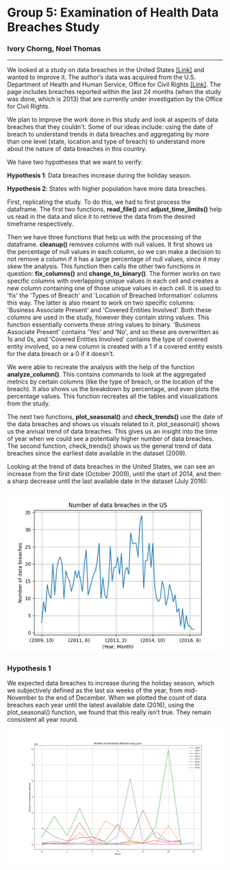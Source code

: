 # Group 5: Examination of Health Data Breaches Study

### Ivory Chorng, Noel Thomas

---

We looked at a study on data breaches in the United States [[Link]](https://www.ncbi.nlm.nih.gov/pmc/articles/PMC4272442/) and 
wanted to improve it. The author’s data was acquired from the U.S. Department of Health and Human Service, Office for 
Civil Rights [[Link]](https://ocrportal.hhs.gov/ocr/breach/breach_report.jsf). The page includes 
breaches reported within the last 24 months (when the study was done, which is 2013) that are currently under 
investigation by the Office for Civil Rights.

We plan to improve the work done in this study and look at aspects of data breaches that they couldn't. Some of our 
ideas include: using the date of breach to understand trends in data breaches and aggregating by more than one level
(state, location and type of breach) to understand more about the nature of data breaches in this country.

We have two hypotheses that we want to verify:

**Hypothesis 1**: Data breaches increase during the holiday season.

**Hypothesis 2**: States with higher population have more data breaches.



First, replicating the study. To do this, we had to first process the dataframe. The first two functions, **read_file()** 
and **adjust_time_limits()** help us read in the data and slice it to retrieve the data from the desired timeframe 
respectively.

Then we have three functions that help us with the processing of the dataframe. __cleanup()__ removes columns 
with null values. It first shows us the percentage of null values in each column, so we can make a decision to not 
remove a column if it has a large percentage of null values, since it may skew the analysis. This function then calls 
the other two functions in question: __fix_columns()__ and __change_to_binary()__. The former works on two specific columns 
with overlapping unique values in each cell and creates a new column containing one of those unique values in each 
cell. It is used to 'fix' the 'Types of Breach' and 'Location of Breached Information' columns this way. The latter is 
also meant to work on two specific columns: 'Business Associate Present' and 'Covered Entities Involved'. Both these 
columns are used in the study, however they contain string values. This function essentially converts these string 
values to binary. 'Business Associate Present' contains 'Yes' and 'No', and so these are overwritten as 1s and 0s, and 
'Covered Entities Involved' contains the type of covered entity involved, so a new column is created with a 1 if a 
covered entity exists for the data breach or a 0 if it doesn't.

We were able to recreate the analysis with the help of the function __analyze_column()__. This contains commands to look at 
the aggregated metrics by certain columns (like the type of breach, or the location of the breach). It also shows us 
the breakdown by percentage, and even plots the percentage values. This function recreates all the tables and 
visualizations from the study.

The next two functions, __plot_seasonal()__ and __check_trends()__ use the date of the data breaches and shows us 
visuals related to it. plot_seasonal() shows us the annual trend of data breaches. This gives us an insight into the 
time of year when we could see a potentially higher number of data breaches. The second function, check_trends() shows 
us the general trend of data breaches since the earliest date available in the dataset (2009).

Looking at the trend of data breaches in the United States, we can see an increase from the first date (October 2009), 
until the start of 2014, and then a sharp decrease until the last available date in the dataset (July 2016):

![alt text](https://github.com/noelthomas28/2022Fall_projects/blob/main/Trend.png "Number of data breaches in the US")


### Hypothesis 1

We expected data breaches to increase during the holiday season, which we subjectively defined as the last six weeks of 
the year, from mid-November to the end of December. When we plotted the count of data breaches each year until the 
latest available date (2016), using the plot_seasonal() function, we found that this really isn't true. They remain 
consistent all year round.

![alt text](https://github.com/noelthomas28/2022Fall_projects/blob/main/Seasonal.png "Count of data breaches each year")